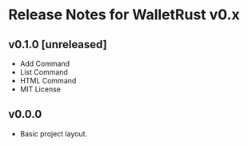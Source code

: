 # Release Notes for WalletRust v0.x

## v0.1.0 [unreleased]

- Add Command
- List Command
- HTML Command
- MIT License

## v0.0.0

- Basic project layout.
